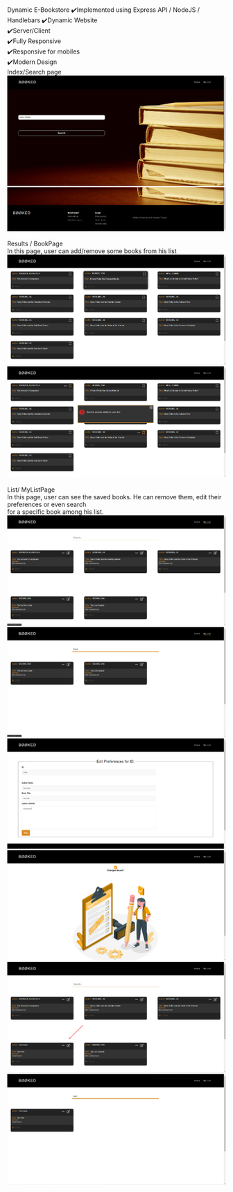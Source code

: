 Dynamic E-Bookstore
✔️Implemented using Express API / NodeJS / Handlebars
✔️Dynamic Website<br/>
✔️Server/Client <br/>
✔️Fully Responsive<br/>
✔️Responsive for mobiles<br/>
✔️Modern Design<br/>
 Index/Search page <br/>
![](images/1.png)<br/>
![](images/2.png)<br/><br/>
Results / BookPage <br/>
In this page, user can add/remove some books from his list<br/> 
![](images/3.png)<br/>
![](images/4.png)<br/><br/>
List/ MyListPage<br/>
In this page, user can see the saved books. He can remove them, edit their preferences or even search <br/>
for a specific book among his list.<br/>
![](images/5.png)<br/>
![](images/6.png)<br/>
![](images/7.png)<br/>
![](images/8.png)<br/>
![](images/9.png)<br/>
![](images/10.png)<br/>
